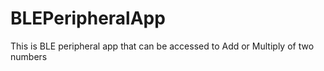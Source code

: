 # BLEPeripheralApp
This is BLE peripheral app that can be accessed to Add or Multiply of two numbers
